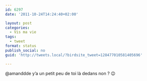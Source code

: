 ```yaml
---
id: 6297
date: '2011-10-24T14:24:40+02:00'

layout: post
categories:
  - Vis ma vie
tags:
  - tweet
format: status
publish_social: no
guid: 'http://tweets.local/?birdsite_tweet=128477010581405696'

---
```


@amanddde y’a un petit peu de toi là dedans non ? 😉